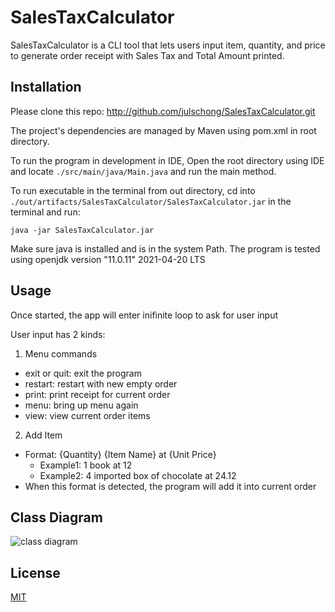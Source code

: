 # SalesTaxCalculator

SalesTaxCalculator is a CLI tool that lets users input item, quantity, and price to generate order receipt with Sales Tax and Total Amount printed.

## Installation

Please clone this repo: http://github.com/julschong/SalesTaxCalculator.git

The project's dependencies are managed by Maven using pom.xml in root directory.

To run the program in development in IDE, Open the root directory using IDE and locate ```./src/main/java/Main.java``` and run the main method.

To run executable in the terminal from out directory, cd into ```./out/artifacts/SalesTaxCalculator/SalesTaxCalculator.jar``` in the terminal and run:

```java -jar SalesTaxCalculator.jar```

Make sure java is installed and is in the system Path.
The program is tested using openjdk version "11.0.11" 2021-04-20 LTS

## Usage

Once started, the app will enter inifinite loop to ask for user input

User input has 2 kinds:
1. Menu commands
  - exit or quit: exit the program
  - restart: restart with new empty order
  - print: print receipt for current order
  - menu: bring up menu again
  - view: view current order items
2. Add Item
  - Format: {Quantity} {Item Name} at {Unit Price}
    - Example1: 1 book at 12
    - Example2: 4 imported box of chocolate at 24.12
  - When this format is detected, the program will add it into current order

## Class Diagram
<img src="https://github.com/julschong/SalesTaxCalculator/blob/master/Sales%20Tax%20Calculator.png" alt="class diagram"/>

## License
[MIT](https://choosealicense.com/licenses/mit/)
